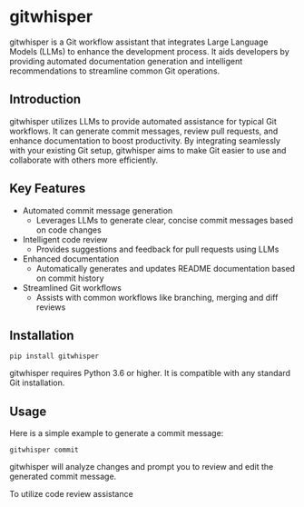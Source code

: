  # gitwhisper

gitwhisper is a Git workflow assistant that integrates Large Language Models (LLMs) to enhance the development process. It aids developers by providing automated documentation generation and intelligent recommendations to streamline common Git operations.

## Introduction

gitwhisper utilizes LLMs to provide automated assistance for typical Git workflows. It can generate commit messages, review pull requests, and enhance documentation to boost productivity. By integrating seamlessly with your existing Git setup, gitwhisper aims to make Git easier to use and collaborate with others more efficiently.

## Key Features

- Automated commit message generation
    - Leverages LLMs to generate clear, concise commit messages based on code changes
- Intelligent code review
    - Provides suggestions and feedback for pull requests using LLMs
- Enhanced documentation
    - Automatically generates and updates README documentation based on commit history
- Streamlined Git workflows
    - Assists with common workflows like branching, merging and diff reviews

## Installation

```
pip install gitwhisper
```

gitwhisper requires Python 3.6 or higher. It is compatible with any standard Git installation.

## Usage

Here is a simple example to generate a commit message:

```
gitwhisper commit
```

gitwhisper will analyze changes and prompt you to review and edit the generated commit message.

To utilize code review assistance